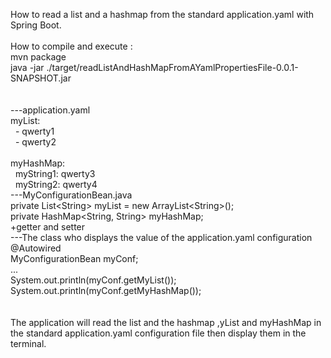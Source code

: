 How to read a list and a hashmap from the standard application.yaml with Spring Boot.<br/>
<br/>
How to compile and execute :<br/>
mvn package<br/>
java -jar ./target/readListAndHashMapFromAYamlPropertiesFile-0.0.1-SNAPSHOT.jar<br/>
<br/>
<br/>
---application.yaml<br/>
myList:<br/>
&nbsp;&nbsp;-&nbsp;qwerty1<br/>
&nbsp;&nbsp;-&nbsp;qwerty2<br/>
<br/>
myHashMap:<br/>
&nbsp;&nbsp;myString1:&nbsp;qwerty3<br/>
&nbsp;&nbsp;myString2:&nbsp;qwerty4<br/>
---MyConfigurationBean.java<br/>
private List&lt;String&gt; myList = new ArrayList&lt;String&gt;();<br/>
private HashMap&lt;String, String&gt; myHashMap;<br/>
+getter and setter<br/>
---The class who displays the value of the application.yaml configuration<br/>
@Autowired<br/>
MyConfigurationBean myConf;<br/>
...<br/>
System.out.println(myConf.getMyList());<br/>
System.out.println(myConf.getMyHashMap());<br/>
<br/>
<br/>
The application will read the list and the hashmap ,yList and myHashMap in the standard application.yaml configuration file then display them in the terminal.<br/>


